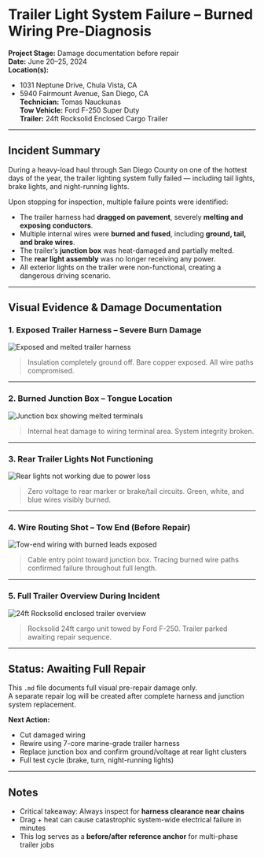 # Trailer Light System Failure – Burned Wiring Pre-Diagnosis  
**Project Stage:** Damage documentation before repair  
**Date:** June 20–25, 2024  
**Location(s):**  
- 1031 Neptune Drive, Chula Vista, CA  
- 5940 Fairmount Avenue, San Diego, CA  
**Technician:** Tomas Nauckunas  
**Tow Vehicle:** Ford F-250 Super Duty  
**Trailer:** 24ft Rocksolid Enclosed Cargo Trailer  

---

## Incident Summary

During a heavy-load haul through San Diego County on one of the hottest days of the year, the trailer lighting system fully failed — including tail lights, brake lights, and night-running lights.

Upon stopping for inspection, multiple failure points were identified:
- The trailer harness had **dragged on pavement**, severely **melting and exposing conductors**.
- Multiple internal wires were **burned and fused**, including **ground, tail, and brake wires**.
- The trailer’s **junction box** was heat-damaged and partially melted.
- The **rear light assembly** was no longer receiving any power.
- All exterior lights on the trailer were non-functional, creating a dangerous driving scenario.

---

## Visual Evidence & Damage Documentation

### 1. Exposed Trailer Harness – Severe Burn Damage  
![Exposed and melted trailer harness](https://github.com/tnauckunas/multi-domain_field_repair_logs/blob/main/assets/trailer-wiring/damaged_harness_exposed.jpg?raw=true)

> Insulation completely ground off. Bare copper exposed. All wire paths compromised.

---

### 2. Burned Junction Box – Tongue Location  
![Junction box showing melted terminals](https://github.com/tnauckunas/multi-domain_field_repair_logs/blob/main/assets/trailer-wiring/junction_box_burned.jpg?raw=true)
> Internal heat damage to wiring terminal area. System integrity broken.

---

### 3. Rear Trailer Lights Not Functioning  
![Rear lights not working due to power loss](https://github.com/tnauckunas/multi-domain_field_repair_logs/blob/main/assets/trailer-wiring/rear_lights_not_working.jpg?raw=true)
> Zero voltage to rear marker or brake/tail circuits. Green, white, and blue wires visibly burned.

---

### 4. Wire Routing Shot – Tow End (Before Repair)  
![Tow-end wiring with burned leads exposed](https://github.com/tnauckunas/multi-domain_field_repair_logs/blob/main/assets/trailer-wiring/tow_vehicle_trailer_wired_burned.jpg?raw=true)
> Cable entry point toward junction box. Tracing burned wire paths confirmed failure throughout full length.

---

### 5. Full Trailer Overview During Incident  
![24ft Rocksolid enclosed trailer overview](https://github.com/tnauckunas/multi-domain_field_repair_logs/blob/main/assets/trailer-wiring/trailer_full_view.jpg?raw=true)
> Rocksolid 24ft cargo unit towed by Ford F-250. Trailer parked awaiting repair sequence.

---

## Status: Awaiting Full Repair  
This `.md` file documents full visual pre-repair damage only.  
A separate repair log will be created after complete harness and junction system replacement.

**Next Action:**  
- Cut damaged wiring  
- Rewire using 7-core marine-grade trailer harness  
- Replace junction box and confirm ground/voltage at rear light clusters  
- Full test cycle (brake, turn, night-running lights)

---

## Notes  
- Critical takeaway: Always inspect for **harness clearance near chains**  
- Drag + heat can cause catastrophic system-wide electrical failure in minutes  
- This log serves as a **before/after reference anchor** for multi-phase trailer jobs

